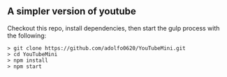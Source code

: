 ## A simpler version of youtube

Checkout this repo, install dependencies, then start the gulp process with the following:

```
> git clone https://github.com/adolfo0620/YouTubeMini.git
> cd YouTubeMini
> npm install
> npm start
```
